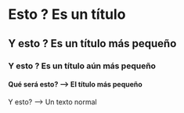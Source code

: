 # Esto ? Es un título
## Y esto ? Es un título más pequeño
### Y esto ? Es un título aún más pequeño
#### Qué será esto?  --> El título más pequeño
Y esto? --> Un texto normal
